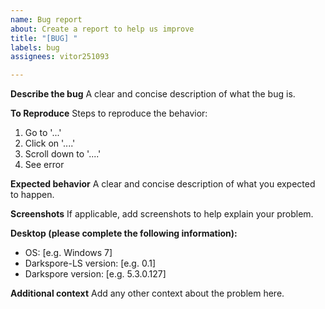 ```yaml
---
name: Bug report
about: Create a report to help us improve
title: "[BUG] "
labels: bug
assignees: vitor251093

---
```


**Describe the bug**
A clear and concise description of what the bug is.

**To Reproduce**
Steps to reproduce the behavior:
1. Go to '...'
2. Click on '....'
3. Scroll down to '....'
4. See error

**Expected behavior**
A clear and concise description of what you expected to happen.

**Screenshots**
If applicable, add screenshots to help explain your problem.

**Desktop (please complete the following information):**
 - OS: [e.g. Windows 7]
 - Darkspore-LS version: [e.g. 0.1]
 - Darkspore version: [e.g. 5.3.0.127]

**Additional context**
Add any other context about the problem here.
